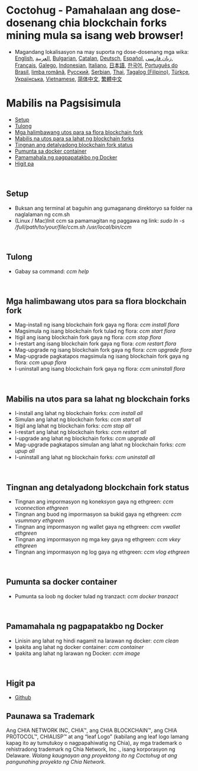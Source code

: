 # Coctohug - Pamahalaan ang dose-dosenang chia blockchain forks mining mula sa isang web browser!
- Magandang lokalisasyon na may suporta ng dose-dosenang mga wika: [English](./ccm_en.md), [العربية](./ccm_ar.md), [Bulgarian](./ccm_bg.md), [Catalan](./ccm_ca.md), [Deutsch](./ccm_de.md), [Español](./ccm_es.md), [زبان فارسی](./ccm_fa.md), [Français](./ccm_fr.md), [Galego](./ccm_gl.md), [Indonesian](./ccm_id.md), [Italiano](./ccm_it.md), [日本語](./ccm_ja.md), [한국어](./ccm_ko.md), [Português do Brasil](./ccm_pt.md), [limba română](./ccm_ro.md), [Русский](./ccm_ru.md), [Serbian](./ccm_sr.md), [Thai](./ccm_th.md), [Tagalog (Filipino)](./ccm_tl.md), [Türkçe](./ccm_tr.md), [Українська](./ccm_uk.md), [Vietnamese](./ccm_vi.md), [简体中文](./ccm_zh-CN.md), [繁體中文](./ccm_zh-TW.md)


# Mabilis na Pagsisimula
  - [Setup](#ccm-setup)
  - [Tulong](#ccm-help)
  - [Mga halimbawang utos para sa flora blockchain fork](#ccm-sample)
  - [Mabilis na utos para sa lahat ng blockchain forks](#ccm-all)
  - [Tingnan ang detalyadong blockchain fork status](#ccm-view)
  - [Pumunta sa docker container](#ccm-docker)
  - [Pamamahala ng pagpapatakbo ng Docker](#ccm-docker-manage)
  - [Higit pa](#ccm-more)
  

<p id="ccm-setup">&nbsp;</p>

## Setup
- Buksan ang terminal at baguhin ang gumaganang direktoryo sa folder na naglalaman ng ccm.sh
- (Linux / Mac)Init ccm sa pamamagitan ng paggawa ng link: <i>sudo ln -s /full/path/to/your/file/ccm.sh /usr/local/bin/ccm</i>


<p id="ccm-help">&nbsp;</p>

## Tulong
- Gabay sa command: <i>ccm help</i>


<p id="ccm-sample">&nbsp;</p>

## Mga halimbawang utos para sa flora blockchain fork
- Mag-install ng isang blockchain fork gaya ng flora: <i>ccm install flora</i>
- Magsimula ng isang blockchain fork tulad ng flora: <i>ccm start flora</i>
- Itigil ang isang blockchain fork gaya ng flora: <i>ccm stop flora</i>
- I-restart ang isang blockchain fork gaya ng flora: <i>ccm restart flora</i>
- Mag-upgrade ng isang blockchain fork gaya ng flora: <i>ccm upgrade flora</i>
- Mag-upgrade pagkatapos magsimula ng isang blockchain fork gaya ng flora: <i>ccm upup flora</i>
- I-uninstall ang isang blockchain fork gaya ng flora: <i>ccm uninstall flora</i>


<p id="ccm-all">&nbsp;</p>

## Mabilis na utos para sa lahat ng blockchain forks
- I-install ang lahat ng blockchain forks: <i>ccm install all</i>
- Simulan ang lahat ng blockchain forks: <i>ccm start all</i>
- Itigil ang lahat ng blockchain forks: <i>ccm stop all</i>
- I-restart ang lahat ng blockchain forks: <i>ccm restart all</i>
- I-upgrade ang lahat ng blockchain forks: <i>ccm upgrade all</i>
- Mag-upgrade pagkatapos simulan ang lahat ng blockchain forks: <i>ccm upup all</i>
- I-uninstall ang lahat ng blockchain forks: <i>ccm uninstall all</i>


<p id="ccm-view">&nbsp;</p>

## Tingnan ang detalyadong blockchain fork status
- Tingnan ang impormasyon ng koneksyon gaya ng ethgreen: <i>ccm vconnection ethgreen</i>
- Tingnan ang buod ng impormasyon sa bukid gaya ng ethgreen: <i>ccm vsummary ethgreen</i>
- Tingnan ang impormasyon ng wallet gaya ng ethgreen: <i>ccm vwallet ethgreen</i>
- Tingnan ang impormasyon ng mga key gaya ng ethgreen: <i>ccm vkey ethgreen</i>
- Tingnan ang impormasyon ng log gaya ng ethgreen: <i>ccm vlog ethgreen</i>


<p id="ccm-docker">&nbsp;</p>

## Pumunta sa docker container
- Pumunta sa loob ng docker tulad ng tranzact: <i>ccm docker tranzact</i>


<p id="ccm-docker-manage">&nbsp;</p>

## Pamamahala ng pagpapatakbo ng Docker
- Linisin ang lahat ng hindi nagamit na larawan ng docker: <i>ccm clean</i>
- Ipakita ang lahat ng docker container: <i>ccm container</i>
- Ipakita ang lahat ng larawan ng Docker: <i>ccm image</i>


<p id="ccm-more">&nbsp;</p>

## Higit pa
- [Github](https://github.com/raingggg/coctohug-manager)

## Paunawa sa Trademark
Ang CHIA NETWORK INC, CHIA™, ang CHIA BLOCKCHAIN™, ang CHIA PROTOCOL™, CHIALISP™ at ang “leaf Logo” (kabilang ang leaf logo lamang kapag ito ay tumutukoy o nagpapahiwatig ng Chia), ay mga trademark o rehistradong trademark ng Chia Network, Inc ., isang korporasyon ng Delaware. *Walang kaugnayan ang proyektong ito ng Coctohug at ang pangunahing proyekto ng Chia Network.*
 
 
 
 
